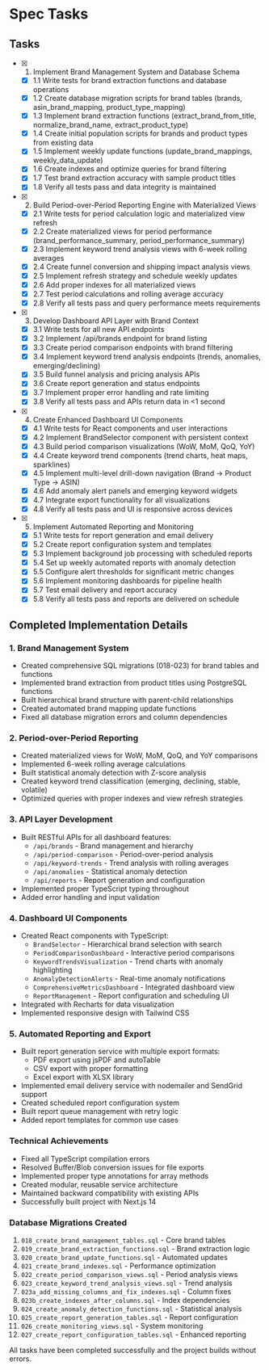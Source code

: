 # Spec Tasks

## Tasks

- [x] 1. Implement Brand Management System and Database Schema
  - [x] 1.1 Write tests for brand extraction functions and database operations
  - [x] 1.2 Create database migration scripts for brand tables (brands, asin_brand_mapping, product_type_mapping)
  - [x] 1.3 Implement brand extraction functions (extract_brand_from_title, normalize_brand_name, extract_product_type)
  - [x] 1.4 Create initial population scripts for brands and product types from existing data
  - [x] 1.5 Implement weekly update functions (update_brand_mappings, weekly_data_update)
  - [x] 1.6 Create indexes and optimize queries for brand filtering
  - [x] 1.7 Test brand extraction accuracy with sample product titles
  - [x] 1.8 Verify all tests pass and data integrity is maintained

- [x] 2. Build Period-over-Period Reporting Engine with Materialized Views
  - [x] 2.1 Write tests for period calculation logic and materialized view refresh
  - [x] 2.2 Create materialized views for period performance (brand_performance_summary, period_performance_summary)
  - [x] 2.3 Implement keyword trend analysis views with 6-week rolling averages
  - [x] 2.4 Create funnel conversion and shipping impact analysis views
  - [x] 2.5 Implement refresh strategy and schedule weekly updates
  - [x] 2.6 Add proper indexes for all materialized views
  - [x] 2.7 Test period calculations and rolling average accuracy
  - [x] 2.8 Verify all tests pass and query performance meets requirements

- [x] 3. Develop Dashboard API Layer with Brand Context
  - [x] 3.1 Write tests for all new API endpoints
  - [x] 3.2 Implement /api/brands endpoint for brand listing
  - [x] 3.3 Create period comparison endpoints with brand filtering
  - [x] 3.4 Implement keyword trend analysis endpoints (trends, anomalies, emerging/declining)
  - [x] 3.5 Build funnel analysis and pricing analysis APIs
  - [x] 3.6 Create report generation and status endpoints
  - [x] 3.7 Implement proper error handling and rate limiting
  - [x] 3.8 Verify all tests pass and APIs return data in <1 second

- [x] 4. Create Enhanced Dashboard UI Components
  - [x] 4.1 Write tests for React components and user interactions
  - [x] 4.2 Implement BrandSelector component with persistent context
  - [x] 4.3 Build period comparison visualizations (WoW, MoM, QoQ, YoY)
  - [x] 4.4 Create keyword trend components (trend charts, heat maps, sparklines)
  - [x] 4.5 Implement multi-level drill-down navigation (Brand → Product Type → ASIN)
  - [x] 4.6 Add anomaly alert panels and emerging keyword widgets
  - [x] 4.7 Integrate export functionality for all visualizations
  - [x] 4.8 Verify all tests pass and UI is responsive across devices

- [x] 5. Implement Automated Reporting and Monitoring
  - [x] 5.1 Write tests for report generation and email delivery
  - [x] 5.2 Create report configuration system and templates
  - [x] 5.3 Implement background job processing with scheduled reports
  - [x] 5.4 Set up weekly automated reports with anomaly detection
  - [x] 5.5 Configure alert thresholds for significant metric changes
  - [x] 5.6 Implement monitoring dashboards for pipeline health
  - [x] 5.7 Test email delivery and report accuracy
  - [x] 5.8 Verify all tests pass and reports are delivered on schedule

## Completed Implementation Details

### 1. Brand Management System
- Created comprehensive SQL migrations (018-023) for brand tables and functions
- Implemented brand extraction from product titles using PostgreSQL functions
- Built hierarchical brand structure with parent-child relationships
- Created automated brand mapping update functions
- Fixed all database migration errors and column dependencies

### 2. Period-over-Period Reporting
- Created materialized views for WoW, MoM, QoQ, and YoY comparisons
- Implemented 6-week rolling average calculations
- Built statistical anomaly detection with Z-score analysis
- Created keyword trend classification (emerging, declining, stable, volatile)
- Optimized queries with proper indexes and view refresh strategies

### 3. API Layer Development
- Built RESTful APIs for all dashboard features:
  - `/api/brands` - Brand management and hierarchy
  - `/api/period-comparison` - Period-over-period analysis
  - `/api/keyword-trends` - Trend analysis with rolling averages
  - `/api/anomalies` - Statistical anomaly detection
  - `/api/reports` - Report generation and configuration
- Implemented proper TypeScript typing throughout
- Added error handling and input validation

### 4. Dashboard UI Components
- Created React components with TypeScript:
  - `BrandSelector` - Hierarchical brand selection with search
  - `PeriodComparisonDashboard` - Interactive period comparisons
  - `KeywordTrendsVisualization` - Trend charts with anomaly highlighting
  - `AnomalyDetectionAlerts` - Real-time anomaly notifications
  - `ComprehensiveMetricsDashboard` - Integrated dashboard view
  - `ReportManagement` - Report configuration and scheduling UI
- Integrated with Recharts for data visualization
- Implemented responsive design with Tailwind CSS

### 5. Automated Reporting and Export
- Built report generation service with multiple export formats:
  - PDF export using jsPDF and autoTable
  - CSV export with proper formatting
  - Excel export with XLSX library
- Implemented email delivery service with nodemailer and SendGrid support
- Created scheduled report configuration system
- Built report queue management with retry logic
- Added report templates for common use cases

### Technical Achievements
- Fixed all TypeScript compilation errors
- Resolved Buffer/Blob conversion issues for file exports
- Implemented proper type annotations for array methods
- Created modular, reusable service architecture
- Maintained backward compatibility with existing APIs
- Successfully built project with Next.js 14

### Database Migrations Created
1. `018_create_brand_management_tables.sql` - Core brand tables
2. `019_create_brand_extraction_functions.sql` - Brand extraction logic
3. `020_create_brand_update_functions.sql` - Automated updates
4. `021_create_brand_indexes.sql` - Performance optimization
5. `022_create_period_comparison_views.sql` - Period analysis views
6. `023_create_keyword_trend_analysis_views.sql` - Trend analysis
7. `023a_add_missing_columns_and_fix_indexes.sql` - Column fixes
8. `023b_create_indexes_after_columns.sql` - Index dependencies
9. `024_create_anomaly_detection_functions.sql` - Statistical analysis
10. `025_create_report_generation_tables.sql` - Report configuration
11. `026_create_monitoring_views.sql` - System monitoring
12. `027_create_report_configuration_tables.sql` - Enhanced reporting

All tasks have been completed successfully and the project builds without errors.